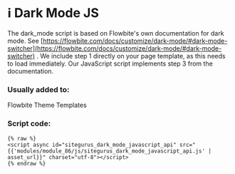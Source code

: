# ℹ️ Dark Mode JS

The dark\_mode script is based on Flowbite's own documentation for dark mode. See [https://flowbite.com/docs/customize/dark-mode/#dark-mode-switcher](https://flowbite.com/docs/customize/dark-mode/#dark-mode-switcher) . We include step 1 directly on your page template, as this needs to load immediately. Our JavaScript script implements step 3 from the documentation.

### Usually added to: <a href="#usually-added-to" id="usually-added-to"></a>

Flowbite Theme Templates

### Script code: <a href="#script-code" id="script-code"></a>

```liquid
{% raw %}
<script async id="sitegurus_dark_mode_javascript_api" src="{{'modules/module_86/js/sitegurus_dark_mode_javascript_api.js' | asset_url}}" charset="utf-8"></script>
{% endraw %}
```
